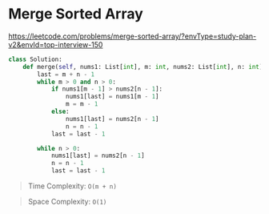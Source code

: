 # Merge Sorted Array

https://leetcode.com/problems/merge-sorted-array/?envType=study-plan-v2&envId=top-interview-150

```python
class Solution:
    def merge(self, nums1: List[int], m: int, nums2: List[int], n: int) -> None:
        last = m + n - 1
        while m > 0 and n > 0:
            if nums1[m - 1] > nums2[n - 1]:
                nums1[last] = nums1[m - 1]
                m = m - 1
            else:
                nums1[last] = nums2[n - 1]
                n = n - 1
            last = last - 1

        while n > 0:
            nums1[last] = nums2[n - 1]
            n = n - 1
            last = last - 1
```

> Time Complexity: `O(m + n)`

> Space Complexity: `O(1)`
